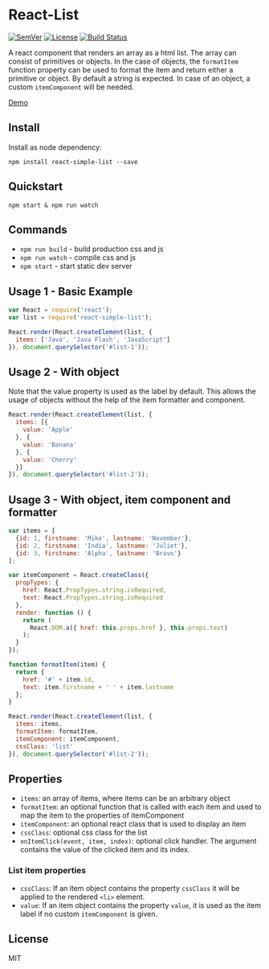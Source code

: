 # React-List

[![SemVer]](http://semver.org)
[![License]](https://github.com/tjunghans/react-list/blob/master/LICENCE)
[![Build Status](https://travis-ci.org/tjunghans/react-list.svg?branch=master)](https://travis-ci.org/tjunghans/react-list)

A react component that renders an array as a html list. The array can consist of
primitives or objects. In the case of objects, the `formatItem` function
property can be used to format the item and return either a primitive or
 object. By default a string is expected. In case of an object, a custom `itemComponent` will be needed.

[Demo](http://tangiblej.neocities.org/react_list_example_v2.html)

## Install

Install as node dependency:

```
npm install react-simple-list --save
```


## Quickstart

```
npm start & npm run watch
```


## Commands

- `npm run build` - build production css and js
- `npm run watch` - compile css and js
- `npm start` - start static dev server


## Usage 1 - Basic Example

```javascript
var React = require('react');
var list = require('react-simple-list');

React.render(React.createElement(list, {
  items: ['Java', 'Java Flash', 'JavaScript']
}), document.querySelector('#list-1'));

```


## Usage 2 - With object

Note that the value property is used as the label by default. This allows
the usage of objects without the help of the item formatter and component.

```javascript
React.render(React.createElement(list, {
  items: [{
    value: 'Apple'
  }, {
    value: 'Banana'
  }, {
    value: 'Cherry'
  }]
}), document.querySelector('#list-2'));
```


## Usage 3 - With object, item component and formatter

```javascript
var items = [
  {id: 1, firstname: 'Mike', lastname: 'November'},
  {id: 2, firstname: 'India', lastname: 'Juliet'},
  {id: 3, firstname: 'Alpha', lastname: 'Bravo'}
];

var itemComponent = React.createClass({
  propTypes: {
    href: React.PropTypes.string.isRequired,
    text: React.PropTypes.string.isRequired
  },
  render: function () {
    return (
      React.DOM.a({ href: this.props.href }, this.props.text)
    );
  }
});

function formatItem(item) {
  return {
    href: '#' + item.id,
    text: item.firstname + ' ' + item.lastname
  };
}

React.render(React.createElement(list, {
  items: items,
  formatItem: formatItem,
  itemComponent: itemComponent,
  cssClass: 'list'
}), document.querySelector('#list-2'));

```


## Properties

- `items`: an array of items, where items can be an arbitrary object
- `formatItem`: an optional function that is called with each item and used to map the item to the properties of itemComponent
- `itemComponent`: an optional react class that is used to display an item
- `cssClass`: optional css class for the list
- `onItemClick(event, item, index)`: optional click handler. The argument contains the value of the clicked item and its index.

### List item properties

- `cssClass`: If an item object contains the property `cssClass` it will be applied to the rendered `<li>` element.
- `value`: If an item object contains the property `value`, it is used as the item
  label if no custom `itemComponent` is given.


## License

MIT

[SemVer]: http://img.shields.io/:semver-%E2%9C%93-brightgreen.svg
[License]: https://img.shields.io/github/license/mashape/apistatus.svg


